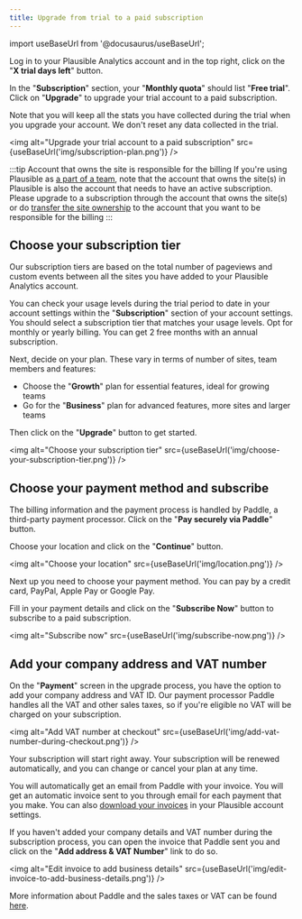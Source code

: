 ```yaml
---
title: Upgrade from trial to a paid subscription
---
```


import useBaseUrl from '@docusaurus/useBaseUrl';

Log in to your Plausible Analytics account and in the top right, click on the "**X trial days left**" button.

In the "**Subscription**" section, your "**Monthly quota**" should list "**Free trial**". Click on "**Upgrade**" to upgrade your trial account to a paid subscription.

Note that you will keep all the stats you have collected during the trial when you upgrade your account. We don't reset any data collected in the trial.

<img alt="Upgrade your trial account to a paid subscription" src={useBaseUrl('img/subscription-plan.png')} />

:::tip Account that owns the site is responsible for the billing
If you're using Plausible as [a part of a team](users-roles.md), note that the account that owns the site(s) in Plausible is also the account that needs to have an active subscription. Please upgrade to a subscription through the account that owns the site(s) or do [transfer the site ownership](transfer-ownership.md) to the account that you want to be responsible for the billing
:::

## Choose your subscription tier

Our subscription tiers are based on the total number of pageviews and custom events between all the sites you have added to your Plausible Analytics account.

You can check your usage levels during the trial period to date in your account settings within the "**Subscription**" section of your account settings. You should select a subscription tier that matches your usage levels. Opt for monthly or yearly billing. You can get 2 free months with an annual subscription.

Next, decide on your plan. These vary in terms of number of sites, team members and features:

* Choose the "**Growth**" plan for essential features, ideal for growing teams
* Go for the "**Business**" plan for advanced features, more sites and larger teams

Then click on the "**Upgrade**" button to get started.

<img alt="Choose your subscription tier" src={useBaseUrl('img/choose-your-subscription-tier.png')} />

## Choose your payment method and subscribe

The billing information and the payment process is handled by Paddle, a third-party payment processor. Click on the "**Pay securely via Paddle**" button.

Choose your location and click on the "**Continue**" button.

<img alt="Choose your location" src={useBaseUrl('img/location.png')} />

Next up you need to choose your payment method. You can pay by a credit card, PayPal, Apple Pay or Google Pay.

Fill in your payment details and click on the "**Subscribe Now**" button to subscribe to a paid subscription. 

<img alt="Subscribe now" src={useBaseUrl('img/subscribe-now.png')} />

## Add your company address and VAT number

On the "**Payment**" screen in the upgrade process, you have the option to add your company address and VAT ID. Our payment processor Paddle handles all the VAT and other sales taxes, so if you're eligible no VAT will be charged on your subscription.

<img alt="Add VAT number at checkout" src={useBaseUrl('img/add-vat-number-during-checkout.png')} />

Your subscription will start right away. Your subscription will be renewed automatically, and you can change or cancel your plan at any time.

You will automatically get an email from Paddle with your invoice. You will get an automatic invoice sent to you through email for each payment that you make. You can also [download your invoices](download-invoices.md) in your Plausible account settings.

If you haven't added your company details and VAT number during the subscription process, you can open the invoice that Paddle sent you and click on the "**Add address & VAT Number**" link to do so.

<img alt="Edit invoice to add business details" src={useBaseUrl('img/edit-invoice-to-add-business-details.png')} />

More information about Paddle and the sales taxes or VAT can be found [here](https://paddle.com/support/which-countries-does-paddle-charge-vat-for/).
